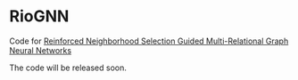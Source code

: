 # RioGNN
Code for [Reinforced Neighborhood Selection Guided Multi-Relational Graph Neural Networks](http://arxiv.org/abs/2104.07886)

The code will be released soon.
